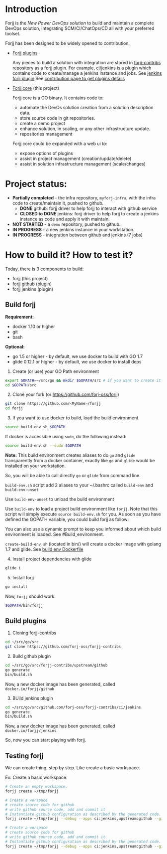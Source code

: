 # Introduction

Forjj is the *New Power DevOps solution* to build and maintain a complete DevOps solution, integrating SCM/CI/ChatOps/CD all with
your preferred toolset.

Forjj has been designed to be widely opened to contribution.

- [Forjj plugins](https://github.com/forj-oss/forjj-contribs)

  Any pieces to build a solution with integration are stored in [forjj-contribs](https://github.com/forj-oss/forjj-contribs) repository as a forjj plugin.
  For example, ci/jenkins is a plugin which contains code to create/manage a jenkins instance and jobs. See [jenkins forjj plugin](https://github.com/forj-oss/forjj-contribs/ci/jenkinsi)
  See [contribution page to get plugins details](CONTRIBUTION.md)

- [Forjj core](https://github.com/forj-oss/forjj) (this project)

  Forjj core is a GO binary. It contains code to:

  - automate the DevOs solution creation from a solution description data.
  - store source code in git repositories.
  - create a demo project
  - enhance solution, in scaling, or any other infrastructure update.
  - repositories management

  Forjj core could be expanded with a web ui to:

  - expose options of plugins
  - assist in project management (creation/update/delete)
  - assist in solution infrastructure management (scale/changes)

# Project status:

- **Partially completed** - the infra repository, `myforj-infra`, with the infra code to create/maintain it, pushed to github.
  - **DONE** github: forjj driver to help forjj to interact with github service
  - **CLOSED to DONE** jenkins: forjj driver to help forjj to create a jenkins instance as code and apply it with maintain.
- **NOT STARTED** - a `demo` repository, pushed to github.
- **IN PROGRESS** - a new jenkins instance in your workstation.
- **IN PROGRESS** - integration between github and jenkins (7 jobs)

# How to build it? How to test it?

Today, there is 3 components to build:
- forjj (this project)
- forjj github (plugin)
- forjj jenkins (plugin)

## Build forjj

**Requirement:**
- docker 1.10 or higher
- git
- bash

**Optional:**
- go 1.5 or higher - by default, we use docker to build with GO 1.7
- glide 0.12.1 or higher - by default, we use docker to install deps

1. Create (or use) your GO Path environment

```bash
export GOPATH=~/src/go && mkdir $GOPATH/src # if you want to create it
cd $GOPATH/src
```

2. Clone your fork (or https://github.com/forj-oss/forjj)

```bash
git clone https://github.com/<MyName>/forjj
cd forjj
```

3. If you want to use docker to build, load the build environment.

```bash
source build-env.sh $GOPATH
```

If docker is accessible using `sudo`, do the following instead:

```bash
source build-env.sh --sudo $GOPATH
```

**Note:**
This build environment creates aliases to do `go` and `glide` transparently
from a docker container, exactly like `go` and `glide` would be installed on
your workstation.

So, you will be able to call directly `go` or `glide` from command line.

`build-env.sh` script add 2 aliases to your ~/.bashrc called `build-env` and `build-env-unset`

Use `build-env-unset` to unload the build environment

Use `build-env` to load a project build environment like `forjj`. Note that
this script will simply execute `source build-env.sh` for you.
As soon as you have defined the GOPATH variable, you could build forjj as follow:

You can also use a dynamic prompt to keep you informed about which build
environment is loaded. See #Build_environment.

`create-build-env.sh` (located in bin/) will create a docker image with
 golang 1.7 and glide. See [build env Dockerfile](glide/Dockerfile)

4. Install project dependencies with glide

```bash
glide i
```

5. Install forjj

```bash
go install
```

Now, `forjj` should work:

```bash
$GOPATH/bin/forjj
```


## Build plugins

1. Cloning forjj-contribs

```bash
cd ~/src/go/src
git clone https://github.com/forj-oss/forjj-contribs
```

2. Build github plugin

```bash
cd ~/src/go/src/forjj-contribs/upstream/github
go generate
bin/build.sh
```

Now, a new docker image has been generated, called `docker.io/forjj/github`

3. BUild jenkins plugin

```bash
cd ~/src/go/src/github.com/forj-oss/forjj-contribs/ci/jenkins
go generate
bin/build.sh
```

Now, a new docker image has been generated, called `docker.io/forjj/jenkins`


So, now you can start playing with forjj.

## Testing forjj

We can create thing, step by step. Like create a basic workspace.

Ex: Create a basic workspace:

```bash
# Create an empty workspace.
forjj create ~/tmp/forjj
```

```bash
# Create a worspace
# create source code for github
# write github source code, add and commit it
# Instantiate github configuration as described by the generated code.
forjj create ~/tmp/forjj --debug --apps ci:jenkins,upstream:github --github-token $GITHUB_TOKEN --github-server github.com --jenkins-service-addr maison.emea.hpqcorp.net --docker-exe-path ~/tmp/docker
```

```bash
# Create a worspace
# create source code for github
# write github source code, add and commit it
# Instantiate github configuration as described by the generated code.
forjj create ~/tmp/forjj --debug --apps ci:jenkins,upstream:github --github-token $GITHUB_TOKEN --github-server github.com --jenkins-service-addr maison.emea.hpqcorp.net --docker-exe-path ~/tmp/docker
```
